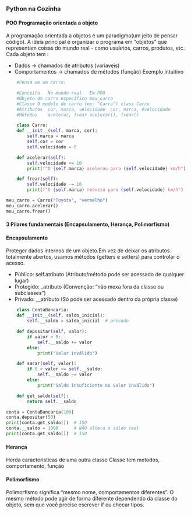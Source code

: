 ### Python na Cozinha

#### POO Programação orientada a objeto
A programação orientada a objetos é um paradigma(um jeito de pensar código). A ideia principal é organizar o programa em "objetos" que representam coisas do mundo real - como usuários, carros, produtos, etc.
Cada objeto tem :
- Dados -> chamados de atributos (variaveis)
- Comportamentos -> chamados de métodos (função)
Exemplo intuitivo
```python
	#Pensa em um carro:

	#Conceito	No mundo real	Em POO
	#Objeto	Um carro específico	meu_carro
	#Classe	O modelo de carro (ex: “Carro”)	class Carro
	#Atributos	cor, marca, velocidade	cor, marca, #velocidade
	#Métodos	acelerar, frear	acelerar(), frear()

	class Carro:
    def __init__(self, marca, cor):
        self.marca = marca
        self.cor = cor
        self.velocidade = 0

    def acelerar(self):
        self.velocidade += 10
        print(f"O {self.marca} acelerou para {self.velocidade} km/h")

    def frear(self):
        self.velocidade -= 10
        print(f"O {self.marca} reduziu para {self.velocidade} km/h")

meu_carro = Carro("Toyota", "vermelho")
meu_carro.acelerar()
meu_carro.frear()

```
#### 3 Pilares fundamentais (Encapsulamento, Herança, Polimorfismo)

#### Encapsulamento
Proteger dados internos de um objeto.Em vez de deixar os atributos totalmente abertos, usamos métodos (getters e setters) para controlar o acesso.

- Público: self.atributo (Atributo/método pode ser acessado de qualquer lugar)
- Protegido: _atributo (Convenção: “não mexa fora da classe ou subclasses”)
- Privado: __atributo (Só pode ser acessado dentro da própria classe)

```python
	class ContaBancaria:
    def __init__(self, saldo_inicial):
        self.__saldo = saldo_inicial  # privado

    def depositar(self, valor):
        if valor > 0:
            self.__saldo += valor
        else:
            print("Valor inválido")

    def sacar(self, valor):
        if 0 < valor <= self.__saldo:
            self.__saldo -= valor
        else:
            print("Saldo insuficiente ou valor inválido")

    def get_saldo(self):
        return self.__saldo

conta = ContaBancaria(100)
conta.depositar(50)
print(conta.get_saldo())  # 150
conta.__saldo = 1000      # NÃO altera o saldo real
print(conta.get_saldo())  # 150

```

#### Herança
Herda caracteristicas de uma outra classe
Classe tem metodos, comportamento, função

#### Polimorfismo
Polimorfismo significa “mesmo nome, comportamentos diferentes”. O mesmo método pode agir de forma diferente dependendo da classe do objeto, sem que você precise escrever if ou checar tipos.


